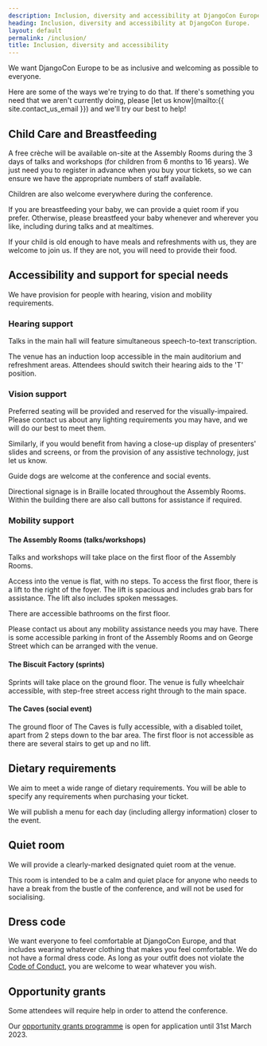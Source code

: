 ```yaml
---
description: Inclusion, diversity and accessibility at DjangoCon Europe.
heading: Inclusion, diversity and accessibility at DjangoCon Europe.
layout: default
permalink: /inclusion/
title: Inclusion, diversity and accessibility
---
```


We want DjangoCon Europe to be as inclusive and welcoming as possible to everyone.

Here are some of the ways we're trying to do that. If there's something you need that
we aren't currently doing, please [let us know](mailto:{{ site.contact_us_email }}) and we'll try our best to help!


## Child Care and Breastfeeding

A free crèche will be available on-site at the Assembly Rooms during the 3 days of
talks and workshops (for children from 6 months to 16 years).  We just need you to register in advance
when you buy your tickets, so we can ensure we have the appropriate numbers of staff available.

Children are also welcome everywhere during the conference.

If you are breastfeeding your baby, we can provide a quiet room if you prefer. Otherwise, please breastfeed your baby whenever and wherever you like, including during talks and at mealtimes.

If your child is old enough to have meals and refreshments with us, they are welcome to join us. If they are not, you will need to provide their food.


## Accessibility and support for special needs

We have provision for people with hearing, vision and mobility requirements.

### Hearing support

Talks in the main hall will feature simultaneous speech-to-text transcription.

The venue has an induction loop accessible in the main auditorium and refreshment areas.  Attendees should switch their hearing aids to the 'T' position.


### Vision support

Preferred seating will be provided and reserved for the visually-impaired. Please contact us about any lighting requirements you may have, and we will do our best to meet them.

Similarly, if you would benefit from having a close-up display of presenters' slides and screens, or from the provision of any assistive technology, just let us know.

Guide dogs are welcome at the conference and social events.

Directional signage is in Braille located throughout the Assembly Rooms.
Within the building there are also call buttons for assistance if required.

### Mobility support

#### The Assembly Rooms (talks/workshops)
Talks and workshops will take place on the first floor of the Assembly Rooms.

Access into the venue is flat, with no steps.  To access the first floor, there is a lift to the right of the foyer. The lift is spacious and includes grab bars for assistance. The lift also includes spoken messages.

There are accessible bathrooms on the first floor.

Please contact us about any mobility assistance needs you may have. There is some accessible parking in front of the Assembly Rooms and on George Street which can be
arranged with the venue.

#### The Biscuit Factory (sprints)

Sprints will take place on the ground floor.  The venue is fully wheelchair accessible, with step-free street access right through to the main space.

#### The Caves (social event)

The ground floor of The Caves is fully accessible, with a disabled toilet, apart from 2 steps down to the bar area. The first floor is not accessible as there are several stairs to get up and no lift.


## Dietary requirements

We aim to meet a wide range of dietary requirements.  You will be able to specify any requirements
when purchasing your ticket.

We will publish a menu for each day (including allergy information) closer to the event.

## Quiet room

We will provide a clearly-marked designated quiet room at the venue.

This room is intended to be a calm and quiet place for anyone who needs to have a break from the bustle of the conference, and will not be used for socialising.

## Dress code

We want everyone to feel comfortable at DjangoCon Europe, and that includes wearing
whatever clothing that makes you feel comfortable.  We do not have a formal dress code.
As long as your outfit does not violate the [Code of Conduct](/conduct/), you are welcome to wear whatever you wish.

## Opportunity grants

Some attendees will require help in order to attend the conference.

Our [opportunity grants programme](/opportunity-grants/) is open for application until 31st March 2023.

